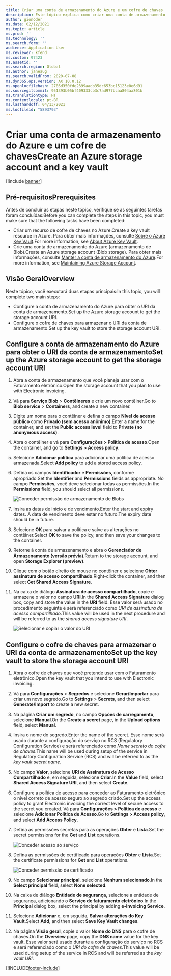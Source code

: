 ```yaml
---
title: Criar uma conta de armazenamento do Azure e um cofre de chaves
description: Este tópico explica como criar uma conta de armazenamento do Azure e um cofre de chaves.
author: gionoder
ms.date: 02/12/2021
ms.topic: article
ms.prod: ''
ms.technology: ''
ms.search.form: ''
audience: Application User
ms.reviewer: kfend
ms.custom: 97423
ms.assetid: ''
ms.search.region: Global
ms.author: janeaug
ms.search.validFrom: 2020-07-08
ms.dyn365.ops.version: AX 10.0.12
ms.openlocfilehash: 2786d350fde2399aadb35dc653bc15123e0e6d91
ms.sourcegitcommit: 951393b05bf409333cb3c7ad977bcaa804aa801b
ms.translationtype: HT
ms.contentlocale: pt-BR
ms.lasthandoff: 04/13/2021
ms.locfileid: "5893793"
---
```

# <a name="create-an-azure-storage-account-and-a-key-vault"></a><span data-ttu-id="6c541-103">Criar uma conta de armazenamento do Azure e um cofre de chaves</span><span class="sxs-lookup"><span data-stu-id="6c541-103">Create an Azure storage account and a key vault</span></span>

[!include [banner](../includes/banner.md)]

## <a name="prerequisites"></a><span data-ttu-id="6c541-104">Pré-requisitos</span><span class="sxs-lookup"><span data-stu-id="6c541-104">Prerequisites</span></span>

<span data-ttu-id="6c541-105">Antes de concluir as etapas neste tópico, verifique se as seguintes tarefas foram concluídas:</span><span class="sxs-lookup"><span data-stu-id="6c541-105">Before you can complete the steps in this topic, you must make sure that the following tasks have been completed:</span></span>

- <span data-ttu-id="6c541-106">Criar um recurso de cofre de chaves no Azure.</span><span class="sxs-lookup"><span data-stu-id="6c541-106">Create a key vault resource in Azure.</span></span> <span data-ttu-id="6c541-107">Para obter mais informações, consulte [Sobre o Azure Key Vault](/azure/key-vault/general/overview).</span><span class="sxs-lookup"><span data-stu-id="6c541-107">For more information, see [About Azure Key Vault](/azure/key-vault/general/overview).</span></span>
- <span data-ttu-id="6c541-108">Crie uma conta de armazenamento do Azure (armazenamento de Blob).</span><span class="sxs-lookup"><span data-stu-id="6c541-108">Create an Azure storage account (Blob storage).</span></span> <span data-ttu-id="6c541-109">Para obter mais informações, consulte [Manter a conta de armazenamento do Azure](/azure/storage/blobs/).</span><span class="sxs-lookup"><span data-stu-id="6c541-109">For more information, see [Maintaining Azure Storage Account](/azure/storage/blobs/).</span></span>

## <a name="overview"></a><span data-ttu-id="6c541-110">Visão Geral</span><span class="sxs-lookup"><span data-stu-id="6c541-110">Overview</span></span>

<span data-ttu-id="6c541-111">Neste tópico, você executará duas etapas principais:</span><span class="sxs-lookup"><span data-stu-id="6c541-111">In this topic, you will complete two main steps:</span></span>

- <span data-ttu-id="6c541-112">Configure a conta de armazenamento do Azure para obter o URI da conta de armazenamento.</span><span class="sxs-lookup"><span data-stu-id="6c541-112">Set up the Azure storage account to get the storage account URI.</span></span>
- <span data-ttu-id="6c541-113">Configure o cofre de chaves para armazenar o URI da conta de armazenamento.</span><span class="sxs-lookup"><span data-stu-id="6c541-113">Set up the key vault to store the storage account URI.</span></span>

## <a name="set-up-the-azure-storage-account-to-get-the-storage-account-uri"></a><span data-ttu-id="6c541-114">Configure a conta de armazenamento do Azure para obter o URI da conta de armazenamento</span><span class="sxs-lookup"><span data-stu-id="6c541-114">Set up the Azure storage account to get the storage account URI</span></span>

1. <span data-ttu-id="6c541-115">Abra a conta de armazenamento que você planeja usar com o Faturamento eletrônico.</span><span class="sxs-lookup"><span data-stu-id="6c541-115">Open the storage account that you plan to use with Electronic invoicing.</span></span>
2. <span data-ttu-id="6c541-116">Vá para **Serviço Blob** \> **Contêineres** e crie um novo contêiner.</span><span class="sxs-lookup"><span data-stu-id="6c541-116">Go to **Blob service** \> **Containers**, and create a new container.</span></span>
3. <span data-ttu-id="6c541-117">Digite um nome para o contêiner e defina o campo **Nível de acesso público** como **Privado (sem acesso anônimo)**.</span><span class="sxs-lookup"><span data-stu-id="6c541-117">Enter a name for the container, and set the **Public access level** field to **Private (no anonymous access)**.</span></span>
4. <span data-ttu-id="6c541-118">Abra o contêiner e vá para **Configurações \> Política de acesso**.</span><span class="sxs-lookup"><span data-stu-id="6c541-118">Open the container, and go to **Settings \> Access policy**.</span></span>
5. <span data-ttu-id="6c541-119">Selecione **Adicionar política** para adicionar uma política de acesso armazenada.</span><span class="sxs-lookup"><span data-stu-id="6c541-119">Select **Add policy** to add a stored access policy.</span></span>
6. <span data-ttu-id="6c541-120">Defina os campos **Identificador** e **Permissões**, conforme apropriado.</span><span class="sxs-lookup"><span data-stu-id="6c541-120">Set the **Identifier** and **Permissions** fields as appropriate.</span></span> <span data-ttu-id="6c541-121">No campo **Permissões**, você deve selecionar todas as permissões.</span><span class="sxs-lookup"><span data-stu-id="6c541-121">In the **Permissions** field, you should select all permissions.</span></span>

    ![Conceder permissão de armazenamento de Blobs](media/e-Invoicing-services-create-azure-resources-grant-blob-permissions.png)

7. <span data-ttu-id="6c541-123">Insira as datas de início e de vencimento.</span><span class="sxs-lookup"><span data-stu-id="6c541-123">Enter the start and expiry dates.</span></span> <span data-ttu-id="6c541-124">A data de vencimento deve estar no futuro.</span><span class="sxs-lookup"><span data-stu-id="6c541-124">The expiry date should be in future.</span></span>
8. <span data-ttu-id="6c541-125">Selecione **OK** para salvar a política e salve as alterações no contêiner.</span><span class="sxs-lookup"><span data-stu-id="6c541-125">Select **OK** to save the policy, and then save your changes to the container.</span></span>
9. <span data-ttu-id="6c541-126">Retorne à conta de armazenamento e abra o **Gerenciador de Armazenamento (versão prévia)**.</span><span class="sxs-lookup"><span data-stu-id="6c541-126">Return to the storage account, and open **Storage Explorer (preview)**.</span></span>
10. <span data-ttu-id="6c541-127">Clique com o botão direito do mouse no contêiner e selecione **Obter assinatura de acesso compartilhado**.</span><span class="sxs-lookup"><span data-stu-id="6c541-127">Right-click the container, and then select **Get Shared Access Signature**.</span></span>
11. <span data-ttu-id="6c541-128">Na caixa de diálogo **Assinatura de acesso compartilhado**, copie e armazene o valor no campo **URI**.</span><span class="sxs-lookup"><span data-stu-id="6c541-128">In the **Shared Access Signature** dialog box, copy and store the value in the **URI** field.</span></span> <span data-ttu-id="6c541-129">Esse valor será usado no procedimento seguinte e será referenciado como *URI de assinatura de acesso compartilhado*.</span><span class="sxs-lookup"><span data-stu-id="6c541-129">This value will be used in the next procedure and will be referred to as the *shared access signature URI*.</span></span>

    ![Selecionar e copiar o valor do URI](media/e-Invoicing-services-create-azure-resources-select-and-copy-uri.png)

## <a name="set-up-the-key-vault-to-store-the-storage-account-uri"></a><span data-ttu-id="6c541-131">Configure o cofre de chaves para armazenar o URI da conta de armazenamento</span><span class="sxs-lookup"><span data-stu-id="6c541-131">Set up the key vault to store the storage account URI</span></span>

1. <span data-ttu-id="6c541-132">Abra o cofre de chaves que você pretende usar com o Faturamento eletrônico.</span><span class="sxs-lookup"><span data-stu-id="6c541-132">Open the key vault that you intend to use with Electronic invoicing.</span></span>
2. <span data-ttu-id="6c541-133">Vá para **Configurações** \> **Segredos** e selecione **Gerar/Importar** para criar um novo segredo.</span><span class="sxs-lookup"><span data-stu-id="6c541-133">Go to **Settings** \> **Secrets**, and then select **Generate/Import** to create a new secret.</span></span>
3. <span data-ttu-id="6c541-134">Na página **Criar um segredo**, no campo **Opções de carregamento**, selecione **Manual**.</span><span class="sxs-lookup"><span data-stu-id="6c541-134">On the **Create a secret** page, in the **Upload options** field, select **Manual**.</span></span>
4. <span data-ttu-id="6c541-135">Insira o nome do segredo.</span><span class="sxs-lookup"><span data-stu-id="6c541-135">Enter the name of the secret.</span></span> <span data-ttu-id="6c541-136">Esse nome será usado durante a configuração do serviço no RCS (Regulatory Configuration Service) e será referenciado como *Nome secreto do cofre de chaves*.</span><span class="sxs-lookup"><span data-stu-id="6c541-136">This name will be used during setup of the service in Regulatory Configuration Service (RCS) and will be referred to as the *key vault secret name*.</span></span>
5. <span data-ttu-id="6c541-137">No campo **Valor**, selecione **URI de Assinatura de Acesso Compartilhado** e, em seguida, selecione **Criar**.</span><span class="sxs-lookup"><span data-stu-id="6c541-137">In the **Value** field, select **Shared Access Signature URI**, and then select **Create**.</span></span>
6. <span data-ttu-id="6c541-138">Configure a política de acesso para conceder ao Faturamento eletrônico o nível correto de acesso seguro ao segredo criado.</span><span class="sxs-lookup"><span data-stu-id="6c541-138">Set up the access policy to grant Electronic invoicing the correct level of secure access to the secret you created.</span></span> <span data-ttu-id="6c541-139">Vá para **Configurações \> Política de acesso** e selecione **Adicionar Política de Acesso**.</span><span class="sxs-lookup"><span data-stu-id="6c541-139">Go to **Settings \> Access policy**, and select **Add Access Policy**.</span></span>
7. <span data-ttu-id="6c541-140">Defina as permissões secretas para as operações **Obter** e **Lista**.</span><span class="sxs-lookup"><span data-stu-id="6c541-140">Set the secret permissions for the **Get** and **List** operations.</span></span>

    ![Conceder acesso ao serviço](media/e-Invoicing-services-create-azure-resources-grant-service-access.png)

8. <span data-ttu-id="6c541-142">Defina as permissões de certificado para operações **Obter** e **Lista**.</span><span class="sxs-lookup"><span data-stu-id="6c541-142">Set the certificate permissions for **Get** and **List** operations.</span></span>

    ![Conceder permissão de certificado](media/e-Invoicing-services-create-azure-resources-grant-certificate-permission.png)

9. <span data-ttu-id="6c541-144">No campo **Selecionar principal**, selecione **Nenhum selecionado**.</span><span class="sxs-lookup"><span data-stu-id="6c541-144">In the **Select principal** field, select **None selected**.</span></span>
10. <span data-ttu-id="6c541-145">Na caixa de diálogo **Entidade de segurança**, selecione a entidade de segurança, adicionando o **Serviço de faturamento eletrônico**.</span><span class="sxs-lookup"><span data-stu-id="6c541-145">In the **Principal** dialog box, select the principal by adding **e-Invoicing Service**.</span></span>
11. <span data-ttu-id="6c541-146">Selecione **Adicionar** e, em seguida, **Salvar alterações do Key Vault**.</span><span class="sxs-lookup"><span data-stu-id="6c541-146">Select **Add**, and then select **Save Key Vault changes**.</span></span>
12. <span data-ttu-id="6c541-147">Na página **Visão geral**, copie o valor **Nome do DNS** para o cofre de chaves.</span><span class="sxs-lookup"><span data-stu-id="6c541-147">On the **Overview** page, copy the **DNS name** value for the key vault.</span></span> <span data-ttu-id="6c541-148">Esse valor será usado durante a configuração do serviço no RCS e será referenciado como o *URI do cofre de chaves*.</span><span class="sxs-lookup"><span data-stu-id="6c541-148">This value will be used during setup of the service in RCS and will be referred as the *key vault URI*.</span></span>



[!INCLUDE[footer-include](../../includes/footer-banner.md)]